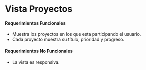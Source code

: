 # Vista Proyectos

#### Requerimientos Funcionales
- Muestra los proyectos en los que esta participando el usuario.
- Cada proyecto muestra su título, prioridad y progreso.

#### Requerimientos No Funcionales
- La vista es responsiva.
